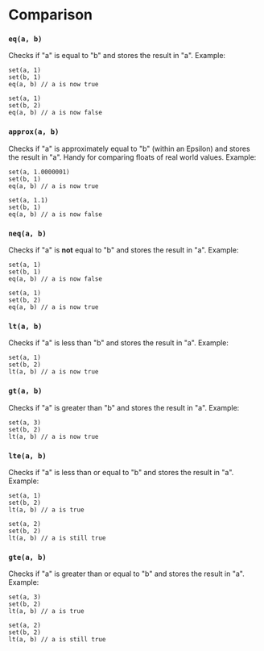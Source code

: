 # Comparison

### `eq(a, b)`

Checks if "a" is equal to "b" and stores the result in "a".
Example:

```
set(a, 1)
set(b, 1)
eq(a, b) // a is now true

set(a, 1)
set(b, 2)
eq(a, b) // a is now false
```

### `approx(a, b)`

Checks if "a" is approximately equal to "b" (within an Epsilon) and stores the result in "a". Handy for comparing floats of real world values.
Example:

```
set(a, 1.0000001)
set(b, 1)
eq(a, b) // a is now true

set(a, 1.1)
set(b, 1)
eq(a, b) // a is now false
```

### `neq(a, b)`

Checks if "a" is **not** equal to "b" and stores the result in "a".
Example:

```
set(a, 1)
set(b, 1)
eq(a, b) // a is now false

set(a, 1)
set(b, 2)
eq(a, b) // a is now true
```

### `lt(a, b)`

Checks if "a" is less than "b" and stores the result in "a".
Example:

```
set(a, 1)
set(b, 2)
lt(a, b) // a is now true
```

### `gt(a, b)`

Checks if "a" is greater than "b" and stores the result in "a".
Example:

```
set(a, 3)
set(b, 2)
lt(a, b) // a is now true
```

### `lte(a, b)`

Checks if "a" is less than or equal to "b" and stores the result in "a".
Example:

```
set(a, 1)
set(b, 2)
lt(a, b) // a is true

set(a, 2)
set(b, 2)
lt(a, b) // a is still true
```

### `gte(a, b)`

Checks if "a" is greater than or equal to "b" and stores the result in "a".
Example:

```
set(a, 3)
set(b, 2)
lt(a, b) // a is true

set(a, 2)
set(b, 2)
lt(a, b) // a is still true
```